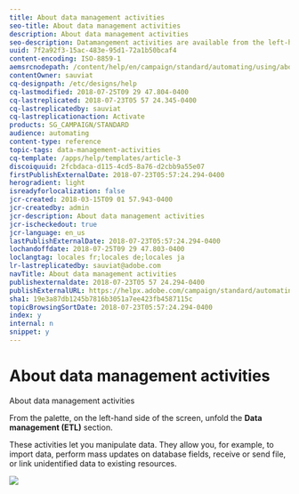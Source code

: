 ```yaml
---
title: About data management activities
seo-title: About data management activities
description: About data management activities
seo-description: Datamangement activities are available from the left-hand side of the screen.
uuid: 7f2a92f3-15ac-483e-95d1-72a1b50bcaf4
content-encoding: ISO-8859-1
aemsrcnodepath: /content/help/en/campaign/standard/automating/using/about-data-management-activities
contentOwner: sauviat
cq-designpath: /etc/designs/help
cq-lastmodified: 2018-07-25T09 29 47.804-0400
cq-lastreplicated: 2018-07-23T05 57 24.345-0400
cq-lastreplicatedby: sauviat
cq-lastreplicationaction: Activate
products: SG_CAMPAIGN/STANDARD
audience: automating
content-type: reference
topic-tags: data-management-activities
cq-template: /apps/help/templates/article-3
discoiquuid: 2fcbdaca-d115-4cd5-8a76-d2cbb9a55e07
firstPublishExternalDate: 2018-07-23T05:57:24.294-0400
herogradient: light
isreadyforlocalization: false
jcr-created: 2018-03-15T09 01 57.943-0400
jcr-createdby: admin
jcr-description: About data management activities
jcr-ischeckedout: true
jcr-language: en_us
lastPublishExternalDate: 2018-07-23T05:57:24.294-0400
lochandoffdate: 2018-07-25T09 29 47.803-0400
loclangtag: locales fr;locales de;locales ja
lr-lastreplicatedby: sauviat@adobe.com
navTitle: About data management activities
publishexternaldate: 2018-07-23T05 57 24.294-0400
publishExternalURL: https://helpx.adobe.com/campaign/standard/automating/using/about-data-management-activities.html
sha1: 19e3a87db1245b7816b3051a7ee423fb4587115c
topicBrowsingSortDate: 2018-07-23T05:57:24.294-0400
index: y
internal: n
snippet: y
---
```


# About data management activities

About data management activities

From the palette, on the left-hand side of the screen, unfold the **Data management (ETL)** section.

These activities let you manipulate data. They allow you, for example, to import data, perform mass updates on database fields, receive or send file, or link unidentified data to existing resources.

![](assets/wkf_etl_activities.png)

